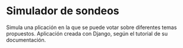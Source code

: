 # Simulador de sondeos

Simula una plicación en la que se puede votar sobre diferentes temas propuestos. Aplicación creada con Django, según el tutorial de su documentación.
